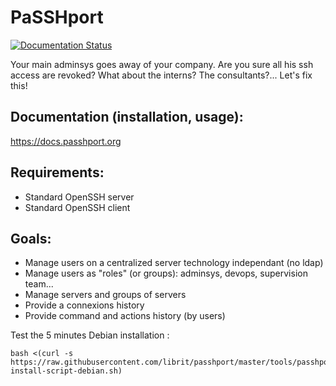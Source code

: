 PaSSHport
=========
[![Documentation Status](https://readthedocs.org/projects/passhport/badge/?version=latest)](http://docs.passhport.org/en/latest/?badge=latest)

Your main adminsys goes away of your company. Are you sure all his ssh access are revoked? What about the interns? The consultants?... Let's fix this!

Documentation (installation, usage):
-------------------------------------
https://docs.passhport.org

Requirements:
-------------
 * Standard OpenSSH server
 * Standard OpenSSH client

Goals:
------
 * Manage users on a centralized server technology independant (no ldap)
 * Manage users as "roles" (or groups): adminsys, devops, supervision team...
 * Manage servers and groups of servers
 * Provide a connexions history
 * Provide command and actions history (by users)
 
 Test the 5 minutes Debian installation :
 ```
 bash <(curl -s https://raw.githubusercontent.com/librit/passhport/master/tools/passhport-install-script-debian.sh)
 ```
